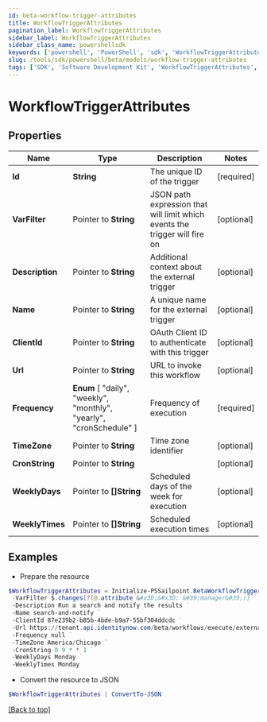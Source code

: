 ```yaml
---
id: beta-workflow-trigger-attributes
title: WorkflowTriggerAttributes
pagination_label: WorkflowTriggerAttributes
sidebar_label: WorkflowTriggerAttributes
sidebar_class_name: powershellsdk
keywords: ['powershell', 'PowerShell', 'sdk', 'WorkflowTriggerAttributes', 'BetaWorkflowTriggerAttributes'] 
slug: /tools/sdk/powershell/beta/models/workflow-trigger-attributes
tags: ['SDK', 'Software Development Kit', 'WorkflowTriggerAttributes', 'BetaWorkflowTriggerAttributes']
---
```



# WorkflowTriggerAttributes

## Properties

Name | Type | Description | Notes
------------ | ------------- | ------------- | -------------
**Id** |  **String** | The unique ID of the trigger | [required]
**VarFilter** |  Pointer to **String** | JSON path expression that will limit which events the trigger will fire on | [optional] 
**Description** |  Pointer to **String** | Additional context about the external trigger | [optional] 
**Name** |  Pointer to **String** | A unique name for the external trigger | [optional] 
**ClientId** |  Pointer to **String** | OAuth Client ID to authenticate with this trigger | [optional] 
**Url** |  Pointer to **String** | URL to invoke this workflow | [optional] 
**Frequency** |   **Enum** [  "daily",    "weekly",    "monthly",    "yearly",    "cronSchedule" ] | Frequency of execution | [required]
**TimeZone** |  Pointer to **String** | Time zone identifier | [optional] 
**CronString** |  Pointer to **String** |  | [optional] 
**WeeklyDays** |  Pointer to **[]String** | Scheduled days of the week for execution | [optional] 
**WeeklyTimes** |  Pointer to **[]String** | Scheduled execution times | [optional] 

## Examples

- Prepare the resource
```powershell
$WorkflowTriggerAttributes = Initialize-PSSailpoint.BetaWorkflowTriggerAttributes  -Id idn:identity-attributes-changed `
 -VarFilter $.changes[?(@.attribute &#x3D;&#x3D; &#39;manager&#39;)] `
 -Description Run a search and notify the results `
 -Name search-and-notify `
 -ClientId 87e239b2-b85b-4bde-b9a7-55bf304ddcdc `
 -Url https://tenant.api.identitynow.com/beta/workflows/execute/external/c79e0079-562c-4df5-aa73-60a9e25c916d `
 -Frequency null `
 -TimeZone America/Chicago `
 -CronString 0 9 * * 1 `
 -WeeklyDays Monday `
 -WeeklyTimes Monday
```

- Convert the resource to JSON
```powershell
$WorkflowTriggerAttributes | ConvertTo-JSON
```


[[Back to top]](#) 

